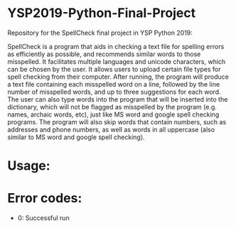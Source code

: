 # YSP2019-Python-Final-Project
Repository for the SpellCheck final project in YSP Python 2019:

  SpellCheck is a program that aids in checking a text file for spelling errors as efficiently as possible, and recommends similar words to those misspelled. It facilitates multiple languages and unicode characters, which can be chosen by the user. It allows users to upload certain file types for spell checking from their computer. After running, the program will produce a text file containing each misspelled word on a line, followed by the line number of misspelled words, and up to three suggestions for each word. 
  The user can also type words into the program that will be inserted into the dictionary, which will not be flagged as misspelled by the program (e.g. names, archaic words, etc), just like MS word and google spell checking programs. The program will also skip words that contain numbers, such as addresses and phone numbers, as well as words in all uppercase (also similar to MS word and google spell checking).
# Usage:

# Error codes:
- 0: Successful run
